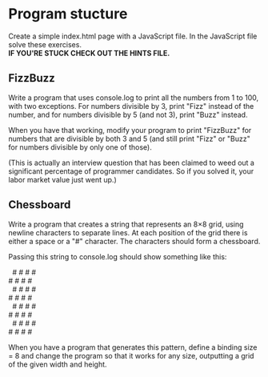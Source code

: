 # Program stucture

Create a simple index.html page with a JavaScript file.
In the JavaScript file solve these exercises.  
**IF YOU'RE STUCK CHECK OUT THE HINTS FILE.**

## FizzBuzz

Write a program that uses console.log to print all the numbers from 1 to 100, with two exceptions. For numbers divisible by 3, print "Fizz" instead of the number, and for numbers divisible by 5 (and not 3), print "Buzz" instead.

When you have that working, modify your program to print "FizzBuzz" for numbers that are divisible by both 3 and 5 (and still print "Fizz" or "Buzz" for numbers divisible by only one of those).

(This is actually an interview question that has been claimed to weed out a significant percentage of programmer candidates. So if you solved it, your labor market value just went up.)

## Chessboard

Write a program that creates a string that represents an 8×8 grid, using newline characters to separate lines. At each position of the grid there is either a space or a "#" character. The characters should form a chessboard.

Passing this string to console.log should show something like this:

&nbsp; \# # # #  
\# # # #  
&nbsp; \# # # #  
\# # # #  
&nbsp; \# # # #  
\# # # #  
&nbsp; \# # # #  
\# # # #  

When you have a program that generates this pattern, define a binding size = 8 and change the program so that it works for any size, outputting a grid of the given width and height.

